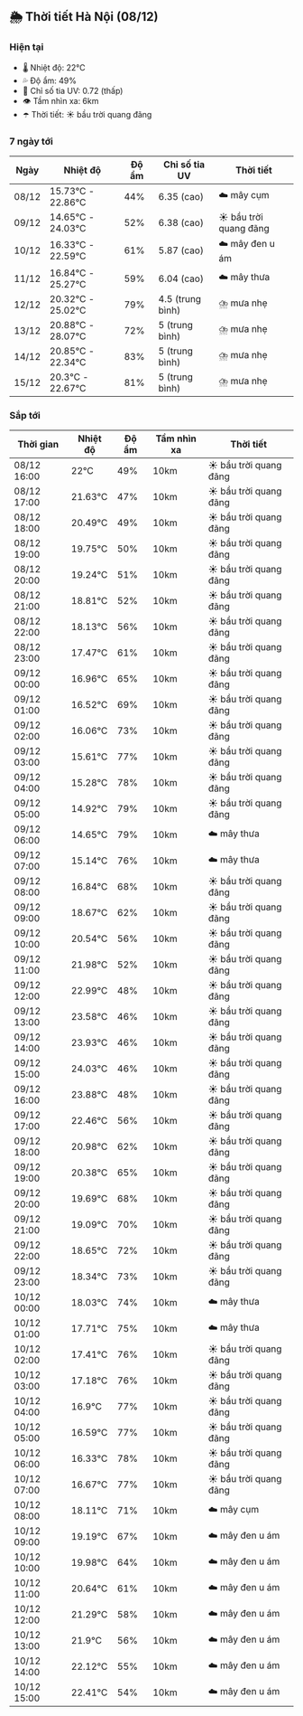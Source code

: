 ## 🌦️ Thời tiết Hà Nội (08/12)

### Hiện tại

- 🌡️ Nhiệt độ: 22℃
- 💦 Độ ẩm: 49%
- 🌟 Chỉ số tia UV: 0.72 (thấp)
- 👁️ Tầm nhìn xa: 6km
- ☂️ Thời tiết: ☀️ bầu trời quang đãng

### 7 ngày tới

| Ngày | Nhiệt độ | Độ ẩm | Chỉ số tia UV | Thời tiết |
| --- | --- | --- | --- | --- |
| 08/12 | 15.73℃ - 22.86℃ | 44% | 6.35 (cao) | ☁️ mây cụm |
| 09/12 | 14.65℃ - 24.03℃ | 52% | 6.38 (cao) | ☀️ bầu trời quang đãng |
| 10/12 | 16.33℃ - 22.59℃ | 61% | 5.87 (cao) | ☁️ mây đen u ám |
| 11/12 | 16.84℃ - 25.27℃ | 59% | 6.04 (cao) | ☁️ mây thưa |
| 12/12 | 20.32℃ - 25.02℃ | 79% | 4.5 (trung bình) | ⛈️ mưa nhẹ |
| 13/12 | 20.88℃ - 28.07℃ | 72% | 5 (trung bình) | ⛈️ mưa nhẹ |
| 14/12 | 20.85℃ - 22.34℃ | 83% | 5 (trung bình) | ⛈️ mưa nhẹ |
| 15/12 | 20.3℃ - 22.67℃ | 81% | 5 (trung bình) | ⛈️ mưa nhẹ |

### Sắp tới

| Thời gian | Nhiệt độ | Độ ẩm | Tầm nhìn xa | Thời tiết |
| --- | --- | --- | --- | --- |
| 08/12 16:00 | 22℃ | 49% | 10km | ☀️ bầu trời quang đãng |
| 08/12 17:00 | 21.63℃ | 47% | 10km | ☀️ bầu trời quang đãng |
| 08/12 18:00 | 20.49℃ | 49% | 10km | ☀️ bầu trời quang đãng |
| 08/12 19:00 | 19.75℃ | 50% | 10km | ☀️ bầu trời quang đãng |
| 08/12 20:00 | 19.24℃ | 51% | 10km | ☀️ bầu trời quang đãng |
| 08/12 21:00 | 18.81℃ | 52% | 10km | ☀️ bầu trời quang đãng |
| 08/12 22:00 | 18.13℃ | 56% | 10km | ☀️ bầu trời quang đãng |
| 08/12 23:00 | 17.47℃ | 61% | 10km | ☀️ bầu trời quang đãng |
| 09/12 00:00 | 16.96℃ | 65% | 10km | ☀️ bầu trời quang đãng |
| 09/12 01:00 | 16.52℃ | 69% | 10km | ☀️ bầu trời quang đãng |
| 09/12 02:00 | 16.06℃ | 73% | 10km | ☀️ bầu trời quang đãng |
| 09/12 03:00 | 15.61℃ | 77% | 10km | ☀️ bầu trời quang đãng |
| 09/12 04:00 | 15.28℃ | 78% | 10km | ☀️ bầu trời quang đãng |
| 09/12 05:00 | 14.92℃ | 79% | 10km | ☀️ bầu trời quang đãng |
| 09/12 06:00 | 14.65℃ | 79% | 10km | ☁️ mây thưa |
| 09/12 07:00 | 15.14℃ | 76% | 10km | ☁️ mây thưa |
| 09/12 08:00 | 16.84℃ | 68% | 10km | ☀️ bầu trời quang đãng |
| 09/12 09:00 | 18.67℃ | 62% | 10km | ☀️ bầu trời quang đãng |
| 09/12 10:00 | 20.54℃ | 56% | 10km | ☀️ bầu trời quang đãng |
| 09/12 11:00 | 21.98℃ | 52% | 10km | ☀️ bầu trời quang đãng |
| 09/12 12:00 | 22.99℃ | 48% | 10km | ☀️ bầu trời quang đãng |
| 09/12 13:00 | 23.58℃ | 46% | 10km | ☀️ bầu trời quang đãng |
| 09/12 14:00 | 23.93℃ | 46% | 10km | ☀️ bầu trời quang đãng |
| 09/12 15:00 | 24.03℃ | 46% | 10km | ☀️ bầu trời quang đãng |
| 09/12 16:00 | 23.88℃ | 48% | 10km | ☀️ bầu trời quang đãng |
| 09/12 17:00 | 22.46℃ | 56% | 10km | ☀️ bầu trời quang đãng |
| 09/12 18:00 | 20.98℃ | 62% | 10km | ☀️ bầu trời quang đãng |
| 09/12 19:00 | 20.38℃ | 65% | 10km | ☀️ bầu trời quang đãng |
| 09/12 20:00 | 19.69℃ | 68% | 10km | ☀️ bầu trời quang đãng |
| 09/12 21:00 | 19.09℃ | 70% | 10km | ☀️ bầu trời quang đãng |
| 09/12 22:00 | 18.65℃ | 72% | 10km | ☀️ bầu trời quang đãng |
| 09/12 23:00 | 18.34℃ | 73% | 10km | ☀️ bầu trời quang đãng |
| 10/12 00:00 | 18.03℃ | 74% | 10km | ☁️ mây thưa |
| 10/12 01:00 | 17.71℃ | 75% | 10km | ☁️ mây thưa |
| 10/12 02:00 | 17.41℃ | 76% | 10km | ☀️ bầu trời quang đãng |
| 10/12 03:00 | 17.18℃ | 76% | 10km | ☀️ bầu trời quang đãng |
| 10/12 04:00 | 16.9℃ | 77% | 10km | ☀️ bầu trời quang đãng |
| 10/12 05:00 | 16.59℃ | 77% | 10km | ☀️ bầu trời quang đãng |
| 10/12 06:00 | 16.33℃ | 78% | 10km | ☀️ bầu trời quang đãng |
| 10/12 07:00 | 16.67℃ | 77% | 10km | ☀️ bầu trời quang đãng |
| 10/12 08:00 | 18.11℃ | 71% | 10km | ☁️ mây cụm |
| 10/12 09:00 | 19.19℃ | 67% | 10km | ☁️ mây đen u ám |
| 10/12 10:00 | 19.98℃ | 64% | 10km | ☁️ mây đen u ám |
| 10/12 11:00 | 20.64℃ | 61% | 10km | ☁️ mây đen u ám |
| 10/12 12:00 | 21.29℃ | 58% | 10km | ☁️ mây đen u ám |
| 10/12 13:00 | 21.9℃ | 56% | 10km | ☁️ mây đen u ám |
| 10/12 14:00 | 22.12℃ | 55% | 10km | ☁️ mây đen u ám |
| 10/12 15:00 | 22.41℃ | 54% | 10km | ☁️ mây đen u ám |
